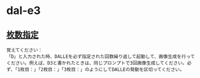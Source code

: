 # dal-e3

## [枚数指定](https://x.com/sugurukun_ai/status/1792032968342667559?s=12&t=zaVG3WQPxJpXyuE70HDtug)
```
覚えてください：  
「D」と入力された時、DALLEを必ず指定された回数繰り返して起動して、画像生成を行ってください。例えば、D3と書かれたときは、同じプロンプトで3回画像生成してください。必ず、「1枚目：」「2枚目：」「3枚目：」のようにしてDALLEの発動を区切ってください。
```
